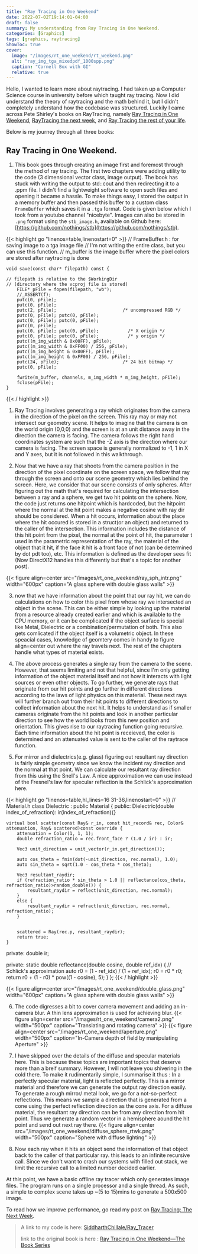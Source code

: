 ```yaml
---
title: "Ray Tracing in One Weekend"
date: 2022-07-02T19:14:01-04:00
draft: false
summary: My understanding from Ray Tracing in One Weekend.
categories: [Graphics]
tags: [graphics, raytracing]
ShowToc: true
cover:
  image: "/images/rt_one_weekend/rt_weekend.png"
  alt: "ray_img_tga_mixedpdf_1000spp.png"
  caption: "Cornell Box with GI"
  relative: true
---
```



Hello, I wanted to learn more about raytracing. I had taken up a Computer Science course in university before which taught ray tracing. Now I did understand the theory of raytracing and the math behind it, but I didn't completely understand how the codebase was structured. 
Luckily I came across Pete Shirley's books on RayTracing, namely [Ray Tracing in One Weekend](https://raytracing.github.io/books/RayTracingInOneWeekend.html), [RayTracing the next week](https://raytracing.github.io/books/RayTracingTheNextWeek.html), and [Ray Tracing the rest of your life](https://raytracing.github.io/books/RayTracingTheRestOfYourLife.html). 

Below is my journey through all three books: 

## Ray Tracing in One Weekend.

1. This book goes through creating an image first and foremost through the method of ray tracing. The first two chapters were adding utility to the code (3 dimensional vector class, image output). The book has stuck with writing the output to std::cout and then redirecting it to a .ppm file. I didn't find a lightweight software to open such files and opening it became a hassle. To make things easy, I stored the output in a memory buffer and then passed this buffer to a custom class `FrameBuffer` which saves it in a `.tga` format. Code is given below which I took from a youtube channel "nicebyte". Images can also be stored in `.png` format using the `stb_image.h`, available on Github here: [https://github.com/nothings/stb](https://github.com/nothings/stb).

{{< highlight go "linenos=table,linenostart=0" >}}
// FrameBuffer.h : for saving image to a tga image file
// I'm not writing the entire class, but you can use this function. 
// m_buffer is the image buffer where the pixel colors are stored after raytracing is done

	void save(const char* filepath) const {
    
    // filepath is relative to the $WorkingDir 
    // (directory where the vcproj file is stored)
		FILE* pFile = fopen(filepath, "wb");
		//_ASSERT(f);
		putc(0, pFile);
		putc(0, pFile);
		putc(2, pFile);                         /* uncompressed RGB */
		putc(0, pFile); putc(0, pFile);
		putc(0, pFile); putc(0, pFile);
		putc(0, pFile);
		putc(0, pFile); putc(0, pFile);           /* X origin */
		putc(0, pFile); putc(0, pFile);           /* y origin */
		putc((m_img_width & 0x00FF), pFile);
		putc((m_img_width & 0xFF00) / 256, pFile);
		putc((m_img_height & 0x00FF), pFile);
		putc((m_img_height & 0xFF00) / 256, pFile);
		putc(24, pFile);                        /* 24 bit bitmap */
		putc(0, pFile);

		fwrite(m_buffer, channels, m_img_width * m_img_height, pFile);
		fclose(pFile);
	}
{{< / highlight >}}

1. Ray Tracing involves generating a ray which originates from the camera in the direction of the pixel on the screen. This ray may or may not intersect our geometry scene. It helps to imagine that the camera is on the world origin (0,0,0) and the screen is at an unit distance away in the direction the camera is facing. The camera follows the right hand coordinates system are such that the -Z axis is the direction where our camera is facing. The screen space is generally normalized to -1, 1 in X and Y axes, but it is not followed in this walkthrough.

2. Now that we have a ray that shoots from the camera position in the direction of the pixel coordinate on the screen space, we follow that ray through the screen and onto our scene geometry which lies behind the screen. Here, we consider that our scene consists of only spheres. After figuring out the math that's required for calculating the intersection between a ray and a sphere, we get two hit points on the sphere. Now, the code just returns one hitpoint which is hardcoded, but the hitpoint where the normal at the hit point makes a negative cosine with ray dir should be considered. When a hit occurs, information about the place where the hit occured is stored in a struct(or an object) and returned to the caller of the intersection. This information includes the distance of this hit point from the pixel, the normal at the point of hit, the parameter t used in the parametric representation of the ray, the material of the object that it hit, if the face it hit is a front face of not (can be determined by dot pdt too), etc. This information is defined as the developer sees fit (Now DirectX12 handles this differently but that's a topic for another post). 

{{< figure align=center src="/images/rt_one_weekend/ray_sph_intr.png" width="600px" caption="A glass sphere with double glass walls" >}}

3. now that we have information about the point that our ray hit, we can do calculations on how to color this pixel from whose ray we intersected an object in the scene. This can be either simple by looking up the material from a resource already created earlier and which is available to the CPU memory, or it can be complicated if the object surface is special like Metal, Dielectric or a combination/permutation of both. This also gets comlicated if the object itself is a volumetric object. In these speacial cases, knowledge of geomtery comes in handy to figure align=center out where the ray travels next. The rest of the chapters handle what types of material exists.

4. The above process generates a single ray from the camera to the scene. However, that seems limiting and not that helpful, since I'm only getting information of the object material itself and not how it interacts with light sources or even other objects. To go further, we generate rays that originate from our hit points and go further in different directions according to the laws of light physics on this material. These next rays will further branch out from their hit points to different directions to collect information about the next hit. It helps to understand as if smaller cameras originate from the hit points and look in another particular direction to see how the world looks from this new position and orientation. This gives rise to our raytracing function going recursive. Each time information about the hit point is receieved, the color is determined and an attenuated value is sent to the caller of the raytrace function.

5. For mirror and dielectrics(e.g. glass) figuring out resultant ray direction is fairly simple geometry since we know the incident ray direction and the normal at that point. We can calculate our resultant ray direction from this using the Snell's Law. A nice approximation we can use instead of the Fresnel's law for specular reflection is the Schlick's approximation here. 

{{< highlight go "linenos=table,hl_lines=16 31-36,linenostart=0" >}}
// Material.h
class Dielectric : public Material {
public:
	Dielectric(double index_of_refraction): ir(index_of_refraction){}

	virtual bool scatter(const Ray& r_in, const hit_record& rec, Color& attenuation, Ray& scattered)const override {
		attenuation = Color(1, 1, 1);
		double refraction_ratio = rec.front_face ? (1.0 / ir) : ir;

		Vec3 unit_direction = unit_vector(r_in.get_direction());

		auto cos_theta = fmin(dot(-unit_direction, rec.normal), 1.0);
		auto sin_theta = sqrt(1.0 - cos_theta * cos_theta);

		Vec3 resultant_raydir;
		if (refraction_ratio * sin_theta > 1.0 || reflectance(cos_theta, refraction_ratio)>random_double()) {
			resultant_raydir = reflect(unit_direction, rec.normal);
		}
		else {
			resultant_raydir = refract(unit_direction, rec.normal, refraction_ratio);
		}
		

		scattered = Ray(rec.p, resultant_raydir);
		return true;
	}
private:
	double ir;

private:
	static double reflectance(double cosine, double ref_idx) {
		// Schlick's approximation
		auto r0 = (1 - ref_idx) / (1 + ref_idx);
		r0 = r0 * r0;
		return r0 + (1 - r0) * pow((1 - cosine), 5);
	}
};
{{< / highlight >}}

{{< figure align=center src="/images/rt_one_weekend/double_glass.png" width="600px" caption="A glass sphere with double glass walls" >}}

6. The code digresses a bit to cover camera movement and adding an in-camera blur. A thin lens approximation is used for achieving blur. 
{{< figure align=center src="/images/rt_one_weekend/camera2.png" width="500px" caption="Translating and rotating camera" >}}
{{< figure align=center src="/images/rt_one_weekend/aperture.png" width="500px" caption="In-Camera depth of field by manipulating Aperture" >}}

7. I have skipped over the details of the diffuse and specular materials here. This is because these topics are important topics that deserve more than a breif summary. However, I will not leave you shivering in the cold there. To make it rudimentarily simple, I summarise it thus : In a perfectly specular material, light is reflected perfectly. This is a mirror material and therefore we can generate the output ray direction easily. To generate a rough mirror/ metal look, we go for a not-so-perfect reflections. This means we sample a direction that is generated from a cone using the perfect reflection direction as the cone axis. For a diffuse material, the resultant ray direction can be from any direction from hit point. Thus we generate a random vector in a hemisphere aound the hit point and send out next ray there.
{{< figure align=center src="/images/rt_one_weekend/diffuse_sphere_rtwk.png" width="500px" caption="Sphere with diffuse lighting" >}}

  
8.  Now each ray when it hits an object send the information of that object back to the caller of that particular ray. this leads to an infinite recursive call. Since we don't want to crash our systems with filled out stack, we limit the recursive call to a limited number decided earlier.

At this point, we have a basic offline ray tracer which only generates image files. The program runs on a single processor and a single thread. As such, a simple to complex scene takes up ~(5 to 15)mins to generate a 500x500 image.

To read how we improve performance, go read my post on [Ray Tracing: The Next Week](/projects/rt_next_week/rt_next_week).

> A link to my code is here: [SiddharthChillale/Ray_Tracer](https://github.com/SiddharthChillale/Ray_Tracer)
>
> link to the original book is here : [Ray Tracing in One Weekend—The Book Series](https://raytracing.github.io/)
